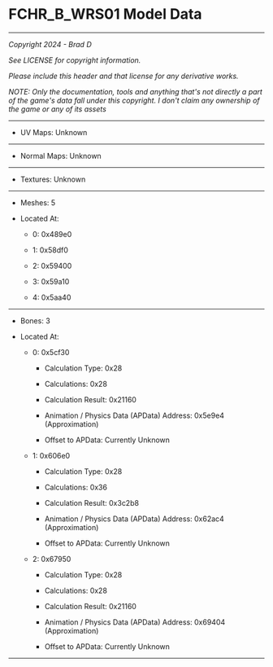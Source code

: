 # FCHR_B_WRS01 Model Data

---

*Copyright 2024 - Brad D*

*See LICENSE for copyright information.*

*Please include this header and that license for any derivative works.*

*NOTE: Only the documentation, tools and anything that's not directly a part of the game's data fall under this copyright. I don't claim any ownership of the game or any of its assets*

---


* UV Maps: Unknown

---

* Normal Maps: Unknown

---

* Textures: Unknown

---

* Meshes: 5

* Located At:

  * 0: 0x489e0

  * 1: 0x58df0

  * 2: 0x59400

  * 3: 0x59a10

  * 4: 0x5aa40

---

* Bones: 3

* Located At:

  * 0: 0x5cf30

    * Calculation Type: 0x28

    * Calculations: 0x28

    * Calculation Result: 0x21160

    * Animation / Physics Data (APData) Address: 0x5e9e4 (Approximation)

    * Offset to APData: Currently Unknown

  * 1: 0x606e0

    * Calculation Type: 0x28

    * Calculations: 0x36

    * Calculation Result: 0x3c2b8

    * Animation / Physics Data (APData) Address: 0x62ac4 (Approximation)

    * Offset to APData: Currently Unknown

  * 2: 0x67950

    * Calculation Type: 0x28

    * Calculations: 0x28

    * Calculation Result: 0x21160

    * Animation / Physics Data (APData) Address: 0x69404 (Approximation)

    * Offset to APData: Currently Unknown

---

